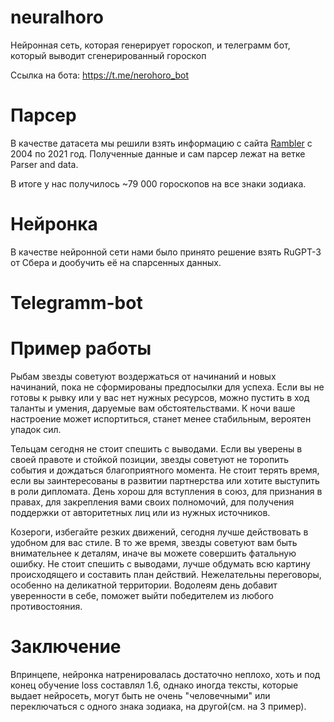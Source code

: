 # neuralhoro
 Нейронная сеть, которая генерирует гороскоп, и телеграмм бот, который выводит сгенерированный гороскоп
 
 Ссылка на бота: https://t.me/nerohoro_bot

# Парсер

В качестве датасета мы решили взять информацию с сайта [Rambler](https://horoscopes.rambler.ru/) с 2004 по 2021 год.
Полученные данные и сам парсер лежат на ветке Parser and data.

В итоге у нас получилось ~79 000 гороскопов на все знаки зодиака.

# Нейронка
В качестве нейронной сети нами было принято решение взять RuGPT-3 от Сбера и дообучить её на спарсенных данных.


# Telegramm-bot 


# Пример работы
Рыбам звезды советуют воздержаться от начинаний и новых начинаний, пока не сформированы предпосылки для успеха. Если вы
не готовы к рывку или у вас нет нужных ресурсов, можно пустить в ход таланты и умения, даруемые вам обстоятельствами. К
ночи ваше настроение может испортиться, станет менее стабильным, вероятен упадок сил.

Тельцам сегодня не стоит спешить с выводами. Если вы уверены в своей правоте и стойкой позиции, звезды советуют не
торопить события и дождаться благоприятного момента. Не стоит терять время, если вы заинтересованы в развитии партнерства
или хотите выступить в роли дипломата. День хорош для вступления в союз, для признания в правах, для закрепления вами
своих полномочий, для получения поддержки от авторитетных лиц или из нужных источников.

Козероги, избегайте резких движений, сегодня лучше действовать в удобном для вас стиле. В то же время, звезды советуют
вам быть внимательнее к деталям, иначе вы можете совершить фатальную ошибку. Не стоит спешить с выводами, лучше обдумать
всю картину происходящего и составить план действий. Нежелательны переговоры, особенно на деликатной территории.
Водолеям день добавит уверенности в себе, поможет выйти победителем из любого противостояния.

# Заключение
Впринцепе, нейронка натренировалась достаточно неплохо, хоть и под конец обучение loss составлял 1.6, однако иногда
тексты, которые выдает нейросеть, могут быть не очень "человечными" или переключаться с
одного знака зодиака, на другой(см. на 3 пример).

